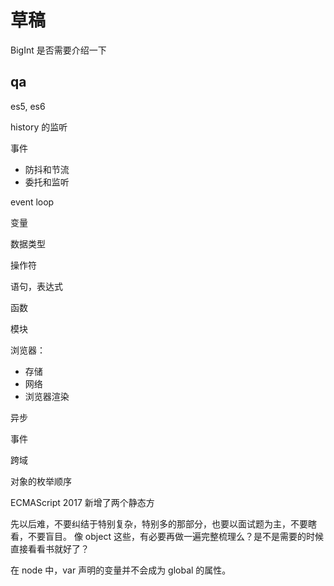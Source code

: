 # 草稿

BigInt 是否需要介绍一下

## qa

es5, es6

history 的监听

事件

- 防抖和节流
- 委托和监听

event loop

变量

数据类型

操作符

语句，表达式

函数

模块

浏览器：

- 存储
- 网络
- 浏览器渲染

异步

事件

跨域

对象的枚举顺序

ECMAScript 2017 新增了两个静态方

先以后难，不要纠结于特别复杂，特别多的那部分，也要以面试题为主，不要瞎看，不要盲目。
像 object 这些，有必要再做一遍完整梳理么？是不是需要的时候直接看看书就好了？

在 node 中，var 声明的变量并不会成为 global 的属性。
